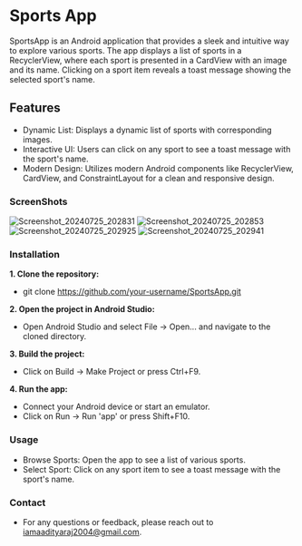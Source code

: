 # Sports App
SportsApp is an Android application that provides a sleek and intuitive way to explore various sports. The app displays a list of sports in a RecyclerView, where each sport is presented in a CardView with an image and its name. Clicking on a sport item reveals a toast message showing the selected sport's name.

## Features
  - Dynamic List: Displays a dynamic list of sports with corresponding images.
  - Interactive UI: Users can click on any sport to see a toast message with the sport's name.
  - Modern Design: Utilizes modern Android components like RecyclerView, CardView, and ConstraintLayout for a clean and responsive design.

### ScreenShots
![Screenshot_20240725_202831](https://github.com/user-attachments/assets/c8b70d10-c73c-4e71-a8fc-07277eb4be64)
![Screenshot_20240725_202853](https://github.com/user-attachments/assets/0b8a1f52-3576-494e-a06d-a3b13fdc9da5)
![Screenshot_20240725_202925](https://github.com/user-attachments/assets/00487af0-c89a-4011-9558-355b24cf538e)
![Screenshot_20240725_202941](https://github.com/user-attachments/assets/9018bd1b-7f8f-474e-b1fe-e97c5e41ec77)


### Installation 
**1. Clone the repository:**
  - git clone https://github.com/your-username/SportsApp.git

**2. Open the project in Android Studio:**
  - Open Android Studio and select File -> Open... and navigate to the cloned directory.

**3. Build the project:**
  - Click on Build -> Make Project or press Ctrl+F9.

**4. Run the app:**
  - Connect your Android device or start an emulator.
  - Click on Run -> Run 'app' or press Shift+F10.

### Usage
  - Browse Sports: Open the app to see a list of various sports.
  - Select Sport: Click on any sport item to see a toast message with the sport's name.

### Contact
  - For any questions or feedback, please reach out to iamaadityaraj2004@gmail.com.

